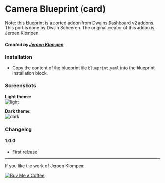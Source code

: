 # Camera Blueprint (card)

Note: this blueprint is a ported addon from Dwains Dashboard v2 addons. This port is done by Dwain Scheeren. The original creator of this addon is Jeroen Klompen.


##### Created by [Jeroen Klompen](https://github.com/klumpke/)


### Installation
- Copy the content of the blueprint file `blueprint.yaml` into the blueprint installation block.


### Screenshots
**Light theme:**<br>
![light](https://github.com/Klumpke/dwains-dashboard-addons/blob/master/rooms/camera/.github/screenshots/light.png "Light")

**Dark theme:**<br>
![dark](https://github.com/Klumpke/dwains-dashboard-addons/blob/master/rooms/camera/.github/screenshots/dark.png "Dark")


### Changelog
#### 1.0.0
- First release

---

If you like the work of Jeroen Klompen:

<a href="https://www.buymeacoffee.com/klumpke" target="_blank"><img src="https://www.buymeacoffee.com/assets/img/custom_images/white_img.png" alt="Buy Me A Coffee"></a>